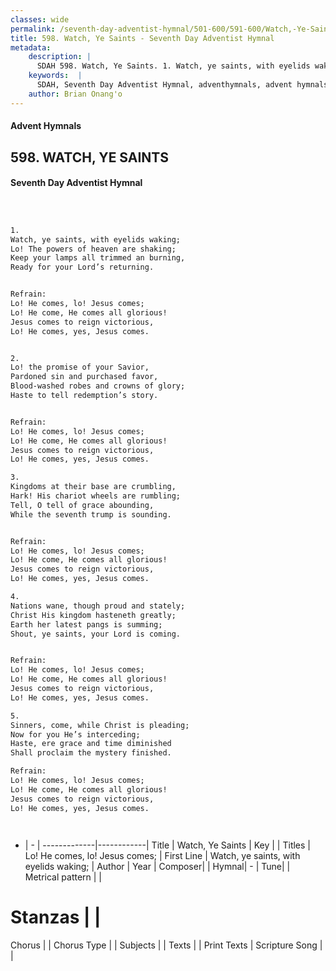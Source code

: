 ```yaml
---
classes: wide
permalink: /seventh-day-adventist-hymnal/501-600/591-600/Watch,-Ye-Saints/
title: 598. Watch, Ye Saints - Seventh Day Adventist Hymnal
metadata:
    description: |
      SDAH 598. Watch, Ye Saints. 1. Watch, ye saints, with eyelids waking; Lo! The powers of heaven are shaking; Keep your lamps all trimmed an burning, Ready for your Lord’s returning. 
    keywords:  |
      SDAH, Seventh Day Adventist Hymnal, adventhymnals, advent hymnals, Watch, Ye Saints, Watch, ye saints, with eyelids waking; ,Lo! He comes, lo! Jesus comes;
    author: Brian Onang'o
---
```


#### Advent Hymnals
## 598. WATCH, YE SAINTS
#### Seventh Day Adventist Hymnal

```txt



1.
Watch, ye saints, with eyelids waking;
Lo! The powers of heaven are shaking;
Keep your lamps all trimmed an burning,
Ready for your Lord’s returning.


Refrain:
Lo! He comes, lo! Jesus comes;
Lo! He come, He comes all glorious!
Jesus comes to reign victorious,
Lo! He comes, yes, Jesus comes.


2.
Lo! the promise of your Savior,
Pardoned sin and purchased favor,
Blood-washed robes and crowns of glory;
Haste to tell redemption’s story.


Refrain:
Lo! He comes, lo! Jesus comes;
Lo! He come, He comes all glorious!
Jesus comes to reign victorious,
Lo! He comes, yes, Jesus comes.

3.
Kingdoms at their base are crumbling,
Hark! His chariot wheels are rumbling;
Tell, O tell of grace abounding,
While the seventh trump is sounding.


Refrain:
Lo! He comes, lo! Jesus comes;
Lo! He come, He comes all glorious!
Jesus comes to reign victorious,
Lo! He comes, yes, Jesus comes.

4.
Nations wane, though proud and stately;
Christ His kingdom hasteneth greatly;
Earth her latest pangs is summing;
Shout, ye saints, your Lord is coming.


Refrain:
Lo! He comes, lo! Jesus comes;
Lo! He come, He comes all glorious!
Jesus comes to reign victorious,
Lo! He comes, yes, Jesus comes.

5.
Sinners, come, while Christ is pleading;
Now for you He’s interceding;
Haste, ere grace and time diminished
Shall proclaim the mystery finished.

Refrain:
Lo! He comes, lo! Jesus comes;
Lo! He come, He comes all glorious!
Jesus comes to reign victorious,
Lo! He comes, yes, Jesus comes.




```

- |   -  |
-------------|------------|
Title | Watch, Ye Saints |
Key |  |
Titles | Lo! He comes, lo! Jesus comes; |
First Line | Watch, ye saints, with eyelids waking; |
Author | 
Year | 
Composer|  |
Hymnal|  - |
Tune|  |
Metrical pattern | |
# Stanzas |  |
Chorus |  |
Chorus Type |  |
Subjects |  |
Texts |  |
Print Texts | 
Scripture Song |  |
  
